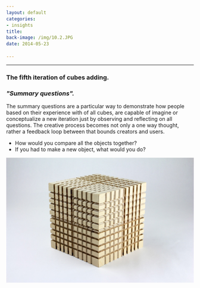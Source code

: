 ```yaml
---
layout: default
categories:
- insights
title: 
back-image: /img/10.2.JPG
date: 2014-05-23

---
```


<hr/>

<h3 class="col-md-8 col-md-offset-2 vcenter">The fifth iteration of  cubes adding.</h3>
<h3 class="col-md-8 col-md-offset-2 vcenter"><em>"Summary questions".</em></h3>

<p class="col-md-10 col-md-offset-1 justify">The summary questions are a particular way to demonstrate how people based on their experience with of all cubes, are capable of imagine or conceptualize a new iteration just by observing and reflecting on all questions. The creative process becomes not only a one way thought, rather a feedback loop between that bounds creators and users. </p>

<ul class="col-md-6 col-md-offset-3 vcenter ul1">
	<li>How would you compare all the objects together?</li>
	<li>If you had to make a new object, what would you do?</li>
</ul>


<p class="col-md-8 col-md-offset-2"><img class="img-responsive" src="/img/11.1.JPG" alt="Plywood Grid 4X"/></p>
